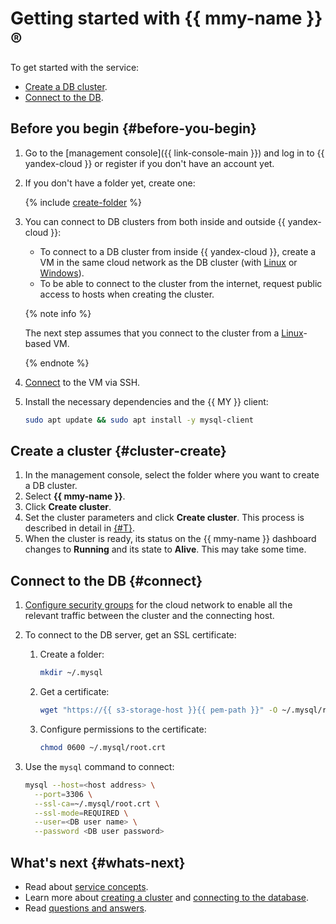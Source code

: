 # Getting started with {{ mmy-name }}®

To get started with the service:
* [Create a DB cluster](#cluster-create).
* [Connect to the DB](#connect).


## Before you begin {#before-you-begin}

1. Go to the [management console]({{ link-console-main }}) and log in to {{ yandex-cloud }} or register if you don't have an account yet.
1. If you don't have a folder yet, create one:

   {% include [create-folder](../_includes/create-folder.md) %}

1. You can connect to DB clusters from both inside and outside {{ yandex-cloud }}:
   * To connect to a DB cluster from inside {{ yandex-cloud }}, create a VM in the same cloud network as the DB cluster (with [Linux](../compute/quickstart/quick-create-linux.md) or [Windows](../compute/quickstart/quick-create-windows.md)).
   * To be able to connect to the cluster from the internet, request public access to hosts when creating the cluster.

   {% note info %}

   The next step assumes that you connect to the cluster from a [Linux](../compute/quickstart/quick-create-linux.md)-based VM.

   {% endnote %}

1. [Connect](../compute/operations/vm-connect/ssh.md) to the VM via SSH.
1. Install the necessary dependencies and the {{ MY }} client:

   ```bash
   sudo apt update && sudo apt install -y mysql-client
   ```

## Create a cluster {#cluster-create}

1. In the management console, select the folder where you want to create a DB cluster.
1. Select **{{ mmy-name }}**.
1. Click **Create cluster**.
1. Set the cluster parameters and click **Create cluster**. This process is described in detail in [{#T}](operations/cluster-create.md).
1. When the cluster is ready, its status on the {{ mmy-name }} dashboard changes to **Running** and its state to **Alive**. This may take some time.

## Connect to the DB {#connect}

1. [Configure security groups](operations/connect.md#configuring-security-groups) for the cloud network to enable all the relevant traffic between the cluster and the connecting host.
1. To connect to the DB server, get an SSL certificate:

   
   1. Create a folder:

      ```bash
      mkdir ~/.mysql
      ```

   1. Get a certificate:

      ```bash
      wget "https://{{ s3-storage-host }}{{ pem-path }}" -O ~/.mysql/root.crt
      ```

   1. Configure permissions to the certificate:

      ```bash
      chmod 0600 ~/.mysql/root.crt
      ```

1. Use the `mysql` command to connect:

   ```bash
   mysql --host=<host address> \
     --port=3306 \
     --ssl-ca=~/.mysql/root.crt \
     --ssl-mode=REQUIRED \
     --user=<DB user name> \
     --password <DB user password>
   ```

## What's next {#whats-next}

* Read about [service concepts](concepts/index.md).
* Learn more about [creating a cluster](operations/cluster-create.md) and [connecting to the database](operations/connect.md).
* Read [questions and answers](qa/general.md).